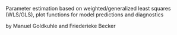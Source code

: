 Parameter estimation based on weighted/generalized least
squares (WLS/GLS), plot functions for model predictions and
diagnostics

by Manuel Goldkuhle and Friederieke Becker
